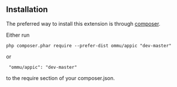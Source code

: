 Installation
------------
The preferred way to install this extension is through [composer](http://getcomposer.org/download/).

Either run

```
php composer.phar require --prefer-dist ommu/appic "dev-master"
```

 or
```
 "ommu/appic": "dev-master"
```

to the require section of your composer.json.
